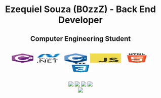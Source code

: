 <h1 align="center">Ezequiel Souza (B0zzZ) - Back End Developer</h1>
<h2 align="center">Computer Engineering Student</h2>

<div align="center" style="display: inline_block"><br>
  <img align="center" alt="Zaquel-Csharp" height="30" width="80" src="https://raw.githubusercontent.com/devicons/devicon/master/icons/csharp/csharp-original.svg">
  <img align="center" alt="Zaquel-.NET" height="30" width="80" src="https://raw.githubusercontent.com/devicons/devicon/master/icons/dot-net/dot-net-original-wordmark.svg"> 
  <img align="center" alt="Zaquel-C++" height="30" width="80" src="https://raw.githubusercontent.com/devicons/devicon/master/icons/cplusplus/cplusplus-original.svg">
  <img align="center" alt="Zaquel-Js" height="30" width="100" src="https://raw.githubusercontent.com/devicons/devicon/master/icons/javascript/javascript-original.svg">
  <img align="center" alt="Zaquel-HTML" height="30" width="90" src="https://raw.githubusercontent.com/devicons/devicon/master/icons/html5/html5-original-wordmark.svg">
  <img align="center" alt="Zaquel-CSS" height="30" width="80" src="https://raw.githubusercontent.com/devicons/devicon/master/icons/css3/css3-original-wordmark.svg">
  
  ##
 
<div> 
  <a href="" target="_blank"><img src="https://img.shields.io/badge/WhatsApp-25D366?style=for-the-badge&logo=whatsapp&logoColor=white"></a>
  <a href="https://www.instagram.com/_b0zzz" target="_blank"><img src="https://img.shields.io/badge/-Instagram-%23E4405F?style=for-the-badge&logo=instagram&logoColor=white" target="_blank"></a>
  <a href = "mailto:ramosezequiel@gmail.com"><img src="https://img.shields.io/badge/-Gmail-%23333?style=for-the-badge&logo=gmail&logoColor=white" target="_blank"></a>
  <a href="https://www.linkedin.com/in/souza-ramos" target="_blank"><img src="https://img.shields.io/badge/-LinkedIn-%230077B5?style=for-the-badge&logo=linkedin&logoColor=white" target="_blank"></a> 
</div>

<picture>
<source 
  srcset="https://github-readme-stats.vercel.app/api?username=B0zzZ&show_icons=true&theme=dark"
  media="(prefers-color-scheme: dark)"
/>
<source
  srcset="https://github-readme-stats.vercel.app/api?username=B0zzZ&show_icons=true"
  media="(prefers-color-scheme: light), (prefers-color-scheme: no-preference)"
/>
<img src="https://github-readme-stats.vercel.app/api?username=B0zzZ&show_icons=true" />
</picture>
